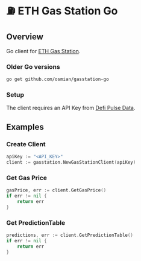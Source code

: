 # ⛽ ETH Gas Station Go

## Overview

Go client for [ETH Gas Station](https://docs.ethgasstation.info/). 

### Older Go versions
```sh
go get github.com/osmian/gasstation-go
```

### Setup
The client requires an API Key from [Defi Pulse Data](https://data.defipulse.com/).


## Examples

### Create Client

```go
apiKey := "<API_KEY>"
client := gasstation.NewGasStationClient(apiKey)
```

### Get Gas Price

```go
gasPrice, err := client.GetGasPrice()
if err != nil {
    return err
}
```

### Get PredictionTable

```go
predictions, err := client.GetPredictionTable()
if err != nil {
    return err
}
```